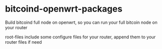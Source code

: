 bitcoind-openwrt-packages
=========================

Build bitcoind full node on openwrt, so you can run your full bitcoin node on your router

root-files include some configure files for your router, append them to your router files if need
